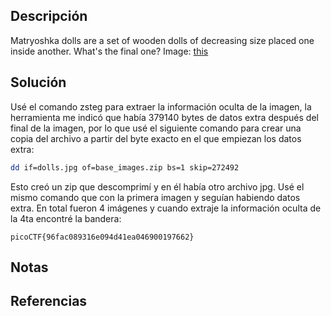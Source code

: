 ## Descripción
Matryoshka dolls are a set of wooden dolls of decreasing size placed one inside another. What's the final one? Image: [this](https://mercury.picoctf.net/static/205adad23bf9d8303081a0e71c9beab8/dolls.jpg)
## Solución
Usé el comando zsteg para extraer la información oculta de la imagen, la herramienta me indicó que había 379140 bytes de datos extra después del final de la imagen, por lo que usé el siguiente comando para crear una copia del archivo a partir del byte exacto en el que empiezan los datos extra:
``` bash
dd if=dolls.jpg of=base_images.zip bs=1 skip=272492
```
Esto creó un zip que descomprimí y en él había otro archivo jpg.
Usé el mismo comando que con la primera imagen y seguían habiendo datos extra. En total fueron 4 imágenes y cuando extraje la información oculta de la 4ta encontré la bandera:
```
picoCTF{96fac089316e094d41ea046900197662}
```
## Notas
## Referencias
